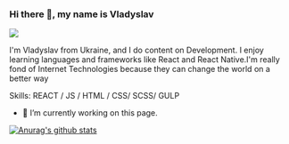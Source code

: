 ### Hi there 👋, my name is Vladyslav
![](https://pbs.twimg.com/profile_banners/1317227718027730945/1602886596/600x200)

I'm Vladyslav from Ukraine, and I do content on Development. I enjoy learning languages and frameworks like React and React Native.I'm really fond of Internet Technologies because they can change the world on a better way

Skills:  REACT / JS / HTML / CSS/ SCSS/ GULP

- 🔭 I’m currently working on this page. 






[![Anurag's github stats](https://github-readme-stats.vercel.app/api?username=Vladyslavos)](https://github.com/anuraghazra/github-readme-stats)
